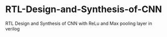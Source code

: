 # RTL-Design-and-Synthesis-of-CNN
RTL Design and Synthesis of CNN with ReLu and Max pooling layer in verilog
